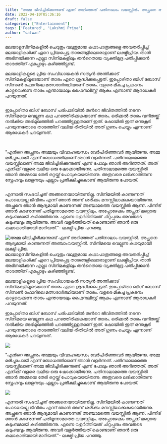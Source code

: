 ```yaml
---
title: "അമ്മ ജീവിച്ചിരിക്കുന്നുണ്ട് എന്ന് അറിഞ്ഞത് പതിനാലാം വയസ്സിൽ. അച്ഛനെ ആദ്യമായി കാണുന്നത് അഞ്ചാംവയസ്സിൽ. സിനിമയെ വെല്ലുന്ന കഥയുമായി ലക്ഷ്മി പ്രിയ."
date: 2022-04-10T05:36:16
draft: false
categories: ["Entertainment"]
tags: ['Featured', 'Lakshmi Priya']
author: "safwan"
---
```


<!-- wp:paragraph -->
<p>മലയാളസിനിമകളിൽ ചെറുതും വലുതുമായ കഥാപാത്രങ്ങളെ അവതരിപ്പിച്ച് മലയാളികൾക്ക് ഏറെ പ്രിയപ്പെട്ട താരങ്ങളിലൊരാളാണ് ലക്ഷ്മിപ്രിയ. താൻ അഭിനയിക്കുന്ന എല്ലാ സിനിമകളിലും തൻറെതായ വ്യക്തിമുദ്ര പതിപ്പിക്കാൻ താരത്തിന് എപ്പോഴും കഴിഞ്ഞിട്ടുണ്ട്.</p>
<!-- /wp:paragraph -->

<!-- wp:paragraph -->
<p> മലയാളികളുടെ പ്രിയ സംവിധായകൻ സത്യൻ അന്തിക്കാട് സിനിമകളിലൂടെയാണ് താരം ഏറെ ശ്രദ്ധിക്കപ്പെട്ടത്. ഇപ്പോഴിതാ ബിഗ് ബോസ് സീസൺ ഫോറിലെ മത്സരാർത്ഥിയാണ് താരം. വളരെ മികച്ച പ്രകടനം കാഴ്ചവെക്കുന്ന താരം എന്തായാലും ഫൈനലിസ്റ്റ് ആകും എന്നാണ് ആരാധകർ പറയുന്നത്.</p>
<!-- /wp:paragraph -->

<!-- wp:image {"id":329150,"sizeSlug":"large"} -->
<figure class="wp-block-image size-large"><img src="https://cdn.boolokam.com/articles/2022/04/images-34-1.jpeg" alt="" class="wp-image-329150"/></figure>
<!-- /wp:image -->

<!-- wp:paragraph -->
<p> ഇപ്പോഴിതാ ബിഗ് ബോസ് പരിപാടിയിൽ തൻറെ ജീവിതത്തിൽ നടന്ന സിനിമയെ വെല്ലുന്ന കഥ പറഞ്ഞിരിക്കുകയാണ് താരം. ഒരിക്കൽ താരം വനിതയ്ക്ക് നൽകിയ അഭിമുഖത്തിൽ പറഞ്ഞിട്ടുള്ളതാണ് ഇത്. ഷോയിൽ ഇത് ഒന്നുകൂടി പറയുന്നതോടെ താരത്തിന് വലിയ രീതിയിൽ അത് ഗുണം ചെയ്യും എന്നാണ് ആരാധകർ പറയുന്നത്.</p>
<!-- /wp:paragraph -->

<!-- wp:image {"id":329151,"sizeSlug":"large"} -->
<figure class="wp-block-image size-large"><img src="https://cdn.boolokam.com/articles/2022/04/images-35-1.jpeg" alt="" class="wp-image-329151"/></figure>
<!-- /wp:image -->

<!-- wp:paragraph -->
<p><br />"എൻറെ അച്ഛനും അമ്മയും വിവാഹബന്ധം വേർപിരിഞ്ഞവർ ആയിരുന്നു. അമ്മ മരിച്ചുപോയി എന്ന് ബോധത്തിലാണ് ഞാൻ വളർന്നത്. പതിനാലാമത്തെ വയസ്സിലാണ് അമ്മ ജീവിച്ചിരിക്കുന്നുണ്ട് എന്ന് പോലും ഞാൻ അറിഞ്ഞത്. അത് എനിക്ക് വളരെ വലിയ ഒരു ഷോക്കായിരുന്നു. പതിനാലാമത്തെ വയസ്സിൽ ഞാൻ അമ്മയെ തേടി ഒറ്റയ്ക്ക് പോവുകയായിരുന്നു. അതുവരെ ലഭിക്കാതിരുന്ന സ്നേഹവും ലാളനയും എല്ലാം പ്രതീക്ഷിച്ചുകൊണ്ട് ആയിരുന്നു പോയത്.</p>
<!-- /wp:paragraph -->

<!-- wp:image {"id":329152,"sizeSlug":"large"} -->
<figure class="wp-block-image size-large"><img src="https://cdn.boolokam.com/articles/2022/04/images-36-2.jpeg" alt="" class="wp-image-329152"/></figure>
<!-- /wp:image -->

<!-- wp:paragraph -->
<p> എന്നാൽ സംഭവിച്ചത് അങ്ങനെയായിരുന്നില്ല. സിനിമയിൽ കാണുന്നത് പോലെയല്ല ജീവിതം എന്ന് ഞാൻ അന്ന് ശരിക്കും മനസ്സിലാക്കുകയായിരുന്നു. അച്ഛനെ ഞാൻ ആദ്യമായി കാണുന്നത് അഞ്ചാമത്തെ വയസ്സിൽ ആണ്. പിന്നീട് ഞാൻ കാണുന്നത് പതിമൂന്നാമത്തെ വയസ്സിലും. അപ്പോഴേക്കും അച്ഛന് മറ്റൊരു കുടുംബമായി കഴിഞ്ഞിരുന്നു. എന്നെ വളർത്തിയത് ചിറ്റപ്പനും അവരുടെ കുടുംബവും ആയിരുന്നു. അവർ വളർത്തിയത് കൊണ്ടാണ് ഞാൻ ഒരു കലാകാരിയായി മാറിയത്."- ലക്ഷ്മി പ്രിയ പറഞ്ഞു.</p>
<!-- /wp:paragraph -->


![അമ്മ ജീവിച്ചിരിക്കുന്നുണ്ട് എന്ന് അറിഞ്ഞത് പതിനാലാം വയസ്സിൽ. അച്ഛനെ ആദ്യമായി കാണുന്നത് അഞ്ചാംവയസ്സിൽ. സിനിമയെ വെല്ലുന്ന കഥയുമായി ലക്ഷ്മി പ്രിയ.](https://cdn.boolokam.com/articles/2022/04/images-34-1.jpeg)മലയാളസിനിമകളിൽ ചെറുതും വലുതുമായ കഥാപാത്രങ്ങളെ അവതരിപ്പിച്ച് മലയാളികൾക്ക് ഏറെ പ്രിയപ്പെട്ട താരങ്ങളിലൊരാളാണ് ലക്ഷ്മിപ്രിയ. താൻ അഭിനയിക്കുന്ന എല്ലാ സിനിമകളിലും തൻറെതായ വ്യക്തിമുദ്ര പതിപ്പിക്കാൻ താരത്തിന് എപ്പോഴും കഴിഞ്ഞിട്ടുണ്ട്.

മലയാളികളുടെ പ്രിയ സംവിധായകൻ സത്യൻ അന്തിക്കാട് സിനിമകളിലൂടെയാണ് താരം ഏറെ ശ്രദ്ധിക്കപ്പെട്ടത്. ഇപ്പോഴിതാ ബിഗ് ബോസ് സീസൺ ഫോറിലെ മത്സരാർത്ഥിയാണ് താരം. വളരെ മികച്ച പ്രകടനം കാഴ്ചവെക്കുന്ന താരം എന്തായാലും ഫൈനലിസ്റ്റ് ആകും എന്നാണ് ആരാധകർ പറയുന്നത്.

ഇപ്പോഴിതാ ബിഗ് ബോസ് പരിപാടിയിൽ തൻറെ ജീവിതത്തിൽ നടന്ന സിനിമയെ വെല്ലുന്ന കഥ പറഞ്ഞിരിക്കുകയാണ് താരം. ഒരിക്കൽ താരം വനിതയ്ക്ക് നൽകിയ അഭിമുഖത്തിൽ പറഞ്ഞിട്ടുള്ളതാണ് ഇത്. ഷോയിൽ ഇത് ഒന്നുകൂടി പറയുന്നതോടെ താരത്തിന് വലിയ രീതിയിൽ അത് ഗുണം ചെയ്യും എന്നാണ് ആരാധകർ പറയുന്നത്.

![](https://cdn.boolokam.com/articles/2022/04/images-35-1.jpeg)

  
"എൻറെ അച്ഛനും അമ്മയും വിവാഹബന്ധം വേർപിരിഞ്ഞവർ ആയിരുന്നു. അമ്മ മരിച്ചുപോയി എന്ന് ബോധത്തിലാണ് ഞാൻ വളർന്നത്. പതിനാലാമത്തെ വയസ്സിലാണ് അമ്മ ജീവിച്ചിരിക്കുന്നുണ്ട് എന്ന് പോലും ഞാൻ അറിഞ്ഞത്. അത് എനിക്ക് വളരെ വലിയ ഒരു ഷോക്കായിരുന്നു. പതിനാലാമത്തെ വയസ്സിൽ ഞാൻ അമ്മയെ തേടി ഒറ്റയ്ക്ക് പോവുകയായിരുന്നു. അതുവരെ ലഭിക്കാതിരുന്ന സ്നേഹവും ലാളനയും എല്ലാം പ്രതീക്ഷിച്ചുകൊണ്ട് ആയിരുന്നു പോയത്.

![](https://cdn.boolokam.com/articles/2022/04/images-36-2.jpeg)

എന്നാൽ സംഭവിച്ചത് അങ്ങനെയായിരുന്നില്ല. സിനിമയിൽ കാണുന്നത് പോലെയല്ല ജീവിതം എന്ന് ഞാൻ അന്ന് ശരിക്കും മനസ്സിലാക്കുകയായിരുന്നു. അച്ഛനെ ഞാൻ ആദ്യമായി കാണുന്നത് അഞ്ചാമത്തെ വയസ്സിൽ ആണ്. പിന്നീട് ഞാൻ കാണുന്നത് പതിമൂന്നാമത്തെ വയസ്സിലും. അപ്പോഴേക്കും അച്ഛന് മറ്റൊരു കുടുംബമായി കഴിഞ്ഞിരുന്നു. എന്നെ വളർത്തിയത് ചിറ്റപ്പനും അവരുടെ കുടുംബവും ആയിരുന്നു. അവർ വളർത്തിയത് കൊണ്ടാണ് ഞാൻ ഒരു കലാകാരിയായി മാറിയത്."- ലക്ഷ്മി പ്രിയ പറഞ്ഞു.
